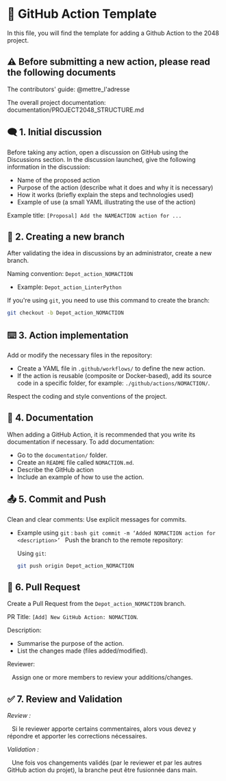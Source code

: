# 📝 GitHub Action Template
In this file, you will find the template for adding a Github Action to the 2048 project.

## ⚠️ Before submitting a new action, please read the following documents
The contributors' guide: @mettre_l'adresse

The overall project documentation: documentation/PROJECT2048_STRUCTURE.md
## 🗨️ 1. Initial discussion
Before taking any action, open a discussion on GitHub using the Discussions section. In the discussion launched, give the following information in the discussion:
- Name of the proposed action
- Purpose of the action (describe what it does and why it is necessary)
- How it works (briefly explain the steps and technologies used)
- Example of use (a small YAML illustrating the use of the action)

Example title: `[Proposal] Add the NAMEACTION action for ...`

## 🔗 2. Creating a new branch
After validating the idea in discussions by an administrator, create a new branch.

Naming convention: `Depot_action_NOMACTION`
- Example: `Depot_action_LinterPython`

If you're using `git`, you need to use this command to create the branch:
```bash
git checkout -b Depot_action_NOMACTION
```

## ⌨️ 3. Action implementation
Add or modify the necessary files in the repository:
- Create a YAML file in `.github/workflows/` to define the new action.
- If the action is reusable (composite or Docker-based), add its source code in a specific folder, for example: `./github/actions/NOMACTION/`.

Respect the coding and style conventions of the project.

## 📕 4. Documentation
When adding a GitHub Action, it is recommended that you write its documentation if necessary.
To add documentation:
- Go to the `documentation/` folder.
- Create an `README` file called `NOMACTION.md`.
- Describe the GitHub action
- Include an example of how to use the action.

## 📤 5. Commit and Push
Clean and clear comments:
Use explicit messages for commits.
- Example using `git` :
      ```bash
      git commit -m ‘Added NOMACTION action for <description>’
      ```
Push the branch to the remote repository:

  Using `git`:
  ```bash
  git push origin Depot_action_NOMACTION
  ```

## 📨 6. Pull Request
Create a Pull Request from the `Depot_action_NOMACTION` branch.

PR Title: `[Add] New GitHub Action: NOMACTION`.

Description:
- Summarise the purpose of the action.
- List the changes made (files added/modified).

Reviewer:

&ensp; Assign one or more members to review your additions/changes.

## ✅ 7. Review and Validation
_Review :_

&ensp; Si le reviewer apporte certains commentaires, alors vous devez y répondre et apporter les corrections nécessaires.

_Validation :_

&ensp; Une fois vos changements validés (par le reviewer et par les autres GitHub action du projet), la branche peut être fusionnée dans main.
